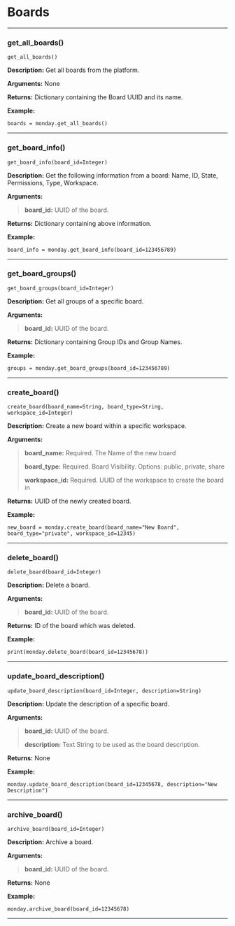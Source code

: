 # Boards

---
### get_all_boards()
    get_all_boards()

**Description:**
Get all boards from the platform.

**Arguments:**
None

**Returns:**
Dictionary containing the Board UUID and its name.

**Example:**

```boards = monday.get_all_boards()```

---
### get_board_info()
    get_board_info(board_id=Integer)

**Description:**
Get the following information from a board: Name, ID, State, Permissions, Type, Workspace.

**Arguments:** 

> **board_id:** UUID of the board.

**Returns:**
Dictionary containing above information.

**Example:**

```board_info = monday.get_board_info(board_id=123456789)```

---
### get_board_groups()
    get_board_groups(board_id=Integer)

**Description:**
Get all groups of a specific board.

**Arguments:** 

> **board_id:** UUID of the board.

**Returns:**
Dictionary containing Group IDs and Group Names.

**Example:**

```groups = monday.get_board_groups(board_id=123456789)```

---
### create_board()
    create_board(board_name=String, board_type=String, workspace_id=Integer)

**Description:**
Create a new board within a specific workspace.

**Arguments:**
>
> **board_name:** Required. The Name of the new board
>
> **board_type:** Required. Board Visibility. Options: public, private, share
> 
> **workspace_id:** Required. UUID of the workspace to create the board in

**Returns:**
UUID of the newly created board.

**Example:**

```new_board = monday.create_board(board_name="New Board", board_type="private", workspace_id=12345)```

---

### delete_board()
    delete_board(board_id=Integer)

**Description:**
Delete a board.

**Arguments:** 

> **board_id:** UUID of the board.

**Returns:**
ID of the board which was deleted.

**Example:**

```print(monday.delete_board(board_id=12345678))```

---

### update_board_description()
    update_board_description(board_id=Integer, description=String)

**Description:**
Update the description of a specific board.

**Arguments:** 

> **board_id:** UUID of the board.
> 
> **description:** Text String to be used as the board description.

**Returns:**
None

**Example:**

```monday.update_board_description(board_id=12345678, description="New Description")```

---

### archive_board()
    archive_board(board_id=Integer)

**Description:**
Archive a board.

**Arguments:** 

> **board_id:** UUID of the board.

**Returns:**
None

**Example:**

```monday.archive_board(board_id=12345678)```

---


